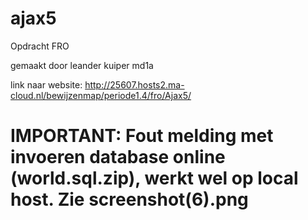 # ajax5

Opdracht FRO

gemaakt door leander kuiper md1a

link naar website: http://25607.hosts2.ma-cloud.nl/bewijzenmap/periode1.4/fro/Ajax5/

# IMPORTANT: Fout melding met invoeren database online (world.sql.zip), werkt wel op local host. Zie screenshot(6).png

